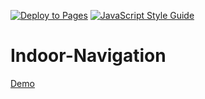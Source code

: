 [![Deploy to Pages](https://github.com/danielgilbers/indoor-navigation/actions/workflows/static.yml/badge.svg)](https://github.com/danielgilbers/indoor-navigation/actions/workflows/static.yml)
[![JavaScript Style Guide](https://img.shields.io/badge/code_style-standard-brightgreen.svg)](https://standardjs.com)

# Indoor-Navigation
[Demo](https://danielgilbers.github.io/indoor-navigation/)
